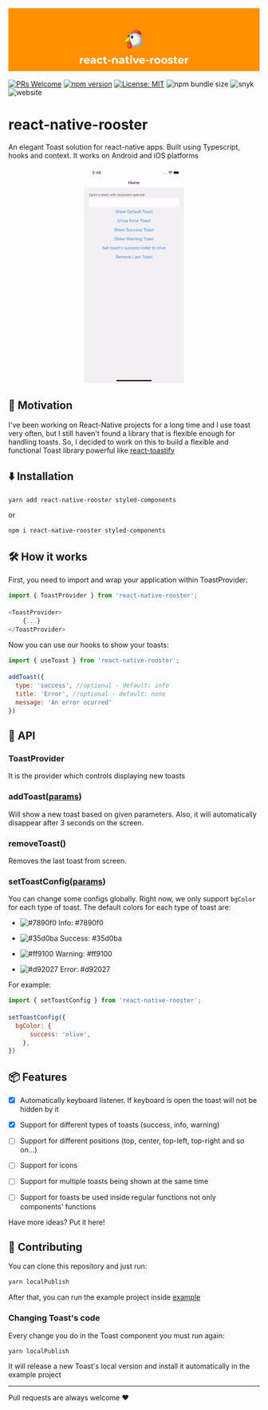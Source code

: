 <img alt="RNRooster" src="./cover.png" />

[![PRs Welcome](https://img.shields.io/badge/PRs-welcome-brightgreen.svg?style=flat-square)](http://makeapullrequest.com)
[![npm version](https://badge.fury.io/js/react-native-rooster.svg)](https://badge.fury.io/js/react-native-rooster)
[![License: MIT](https://img.shields.io/badge/License-MIT-yellow.svg)](https://opensource.org/licenses/MIT)
![npm bundle size](https://img.shields.io/bundlephobia/min/react-native-rooster)
![snyk](https://img.shields.io/snyk/vulnerabilities/npm/react-native-rooster)
![website](https://img.shields.io/website?url=https%3A%2F%2Fmcodex.dev%2Freact-native-rooster)

# react-native-rooster

An elegant Toast solution for react-native apps. Built using Typescript, hooks and context. It works on Android and iOS platforms

<p align="center">
  <img alt="Demo" src="./demo.gif" />
</p>

## 🌟 Motivation

I've been working on React-Native projects for a long time and I use toast very often, but I still haven't found a library that is flexible enough for handling toasts. So, I decided to work on this to build a flexible and functional Toast library powerful like [react-toastify](https://github.com/fkhadra/react-toastify)

## ⬇️ Installation

```bash
yarn add react-native-rooster styled-components
```

or

```bash
npm i react-native-rooster styled-components
```

## 🛠 How it works

First, you need to import and wrap your application within ToastProvider:

```javascript
import { ToastProvider } from 'react-native-rooster';

<ToastProvider>
    {...}
</ToastProvider>
```

Now you can use our hooks to show your toasts:

```javascript
import { useToast } from 'react-native-rooster';

addToast({
  type: 'success', //optional - default: info
  title: 'Error', //optional - default: none
  message: 'An error ocurred'
})
```

## 🔗 API

### ToastProvider

It is the provider which controls displaying new toasts

### addToast([params](./src/@types/toast.d.ts))

Will show a new toast based on given parameters. Also, it will automatically disappear after 3 seconds on the screen.

### removeToast()

Removes the last toast from screen.

### setToastConfig([params](./src/@types/config.d.ts))

You can change some configs globally. Right now, we only support `bgColor` for each type of toast. The default colors for each type of toast are:

- ![#7890f0](https://via.placeholder.com/15/7890f0/000000?text=+) Info: #7890f0

- ![#35d0ba](https://via.placeholder.com/15/35d0ba/000000?text=+) Success: #35d0ba

- ![#ff9100](https://via.placeholder.com/15/ff9100/000000?text=+) Warning: #ff9100

- ![#d92027](https://via.placeholder.com/15/d92027/000000?text=+) Error: #d92027


For example:

```javascript
import { setToastConfig } from 'react-native-rooster';

setToastConfig({
  bgColor: {
      success: 'olive',
    },
})
```

## 📦 Features

- [x] Automatically keyboard listener. If keyboard is open the toast will not be hidden by it

- [x] Support for different types of toasts (success, info, warning)
- [ ] Support for different positions (top, center, top-left, top-right and so on...)
- [ ] Support for icons
- [ ] Support for multiple toasts being shown at the same time
- [ ] Support for toasts be used inside regular functions not only components' functions

Have more ideas? Put it here!

## 🤝 Contributing

You can clone this repository and just run:

```bash
yarn localPublish
```

After that, you can run the example project inside [example](./example)

### Changing Toast's code

Every change you do in the Toast component you must run again:

```bash
yarn localPublish
```

It will release a new Toast's local version and install it automatically in the example project

<hr/>
Pull requests are always welcome ❤️
